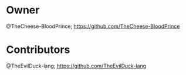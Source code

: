 # Owner
@TheCheese-BloodPrince; https://github.com/TheCheese-BloodPrince

# Contributors
@TheEvilDuck-lang; https://github.com/TheEvilDuck-lang
